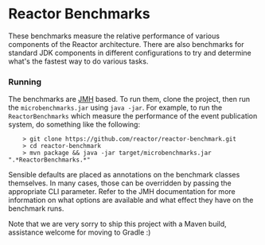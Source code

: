 # Reactor Benchmarks

These benchmarks measure the relative performance of various components of the Reactor architecture. There are also benchmarks for standard JDK components in different configurations to try and determine what's the fastest way to do various tasks.

### Running

The benchmarks are [JMH](http://openjdk.java.net/projects/code-tools/jmh/) based. To run them, clone the project, then run the `microbenchmarks.jar` using `java -jar`. For example, to run the `ReactorBenchmarks` which measure the performance of the event publication system, do something like the following:

		> git clone https://github.com/reactor/reactor-benchmark.git
		> cd reactor-benchmark
		> mvn package && java -jar target/microbenchmarks.jar ".*ReactorBenchmarks.*"

Sensible defaults are placed as annotations on the benchmark classes themselves. In many cases, those can be overridden by passing the appropriate CLI parameter. Refer to the JMH documentation for more information on what options are available and what effect they have on the benchmark runs.

Note that we are very sorry to ship this project with a Maven build, assistance welcome for moving to Gradle :)
